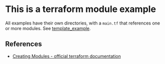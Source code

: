 # This is a terraform module example
All examples have their own directories, with a `main.tf` that references one or more modules. See [template_example](../template_example/example/one_node/).

## References
- [Creating Modules - official terraform documentation](https://www.terraform.io/docs/modules/index.html)
